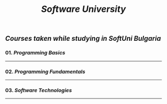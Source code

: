 <h1 align="center"><em>Software University</em></h1>

<br />

## *Courses taken while studying in SoftUni Bulgaria*

### 01. *Programming Basics*

<hr />

### 02. *Programming Fundamentals*

<hr />

### 03. *Software Technologies*

<hr />
